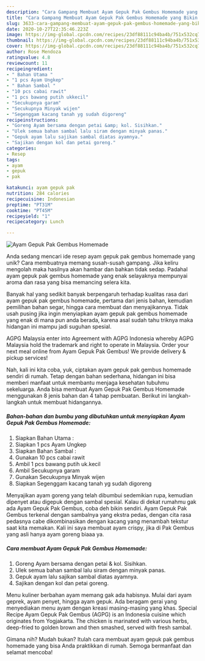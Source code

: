 ```yaml
---
description: "Cara Gampang Membuat Ayam Gepuk Pak Gembus Homemade yang Bikin Ngiler"
title: "Cara Gampang Membuat Ayam Gepuk Pak Gembus Homemade yang Bikin Ngiler"
slug: 3633-cara-gampang-membuat-ayam-gepuk-pak-gembus-homemade-yang-bikin-ngiler
date: 2020-10-27T22:35:46.223Z
image: https://img-global.cpcdn.com/recipes/23df88111c94ba4b/751x532cq70/ayam-gepuk-pak-gembus-homemade-foto-resep-utama.jpg
thumbnail: https://img-global.cpcdn.com/recipes/23df88111c94ba4b/751x532cq70/ayam-gepuk-pak-gembus-homemade-foto-resep-utama.jpg
cover: https://img-global.cpcdn.com/recipes/23df88111c94ba4b/751x532cq70/ayam-gepuk-pak-gembus-homemade-foto-resep-utama.jpg
author: Rose Mendoza
ratingvalue: 4.8
reviewcount: 11
recipeingredient:
- " Bahan Utama "
- "1 pcs Ayam Ungkep"
- " Bahan Sambal "
- "10 pcs cabai rawit"
- "1 pcs bawang putih ukkecil"
- "Secukupnya garam"
- "Secukupnya Minyak wijen"
- "Segenggam kacang tanah yg sudah digoreng"
recipeinstructions:
- "Goreng Ayam bersama dengan petai &amp; kol. Sisihkan."
- "Ulek semua bahan sambal lalu siram dengan minyak panas."
- "Gepuk ayam lalu sajikan sambal diatas ayamnya."
- "Sajikan dengan kol dan petai goreng."
categories:
- Resep
tags:
- ayam
- gepuk
- pak

katakunci: ayam gepuk pak 
nutrition: 284 calories
recipecuisine: Indonesian
preptime: "PT31M"
cooktime: "PT45M"
recipeyield: "1"
recipecategory: Lunch

---
```



![Ayam Gepuk Pak Gembus Homemade](https://img-global.cpcdn.com/recipes/23df88111c94ba4b/751x532cq70/ayam-gepuk-pak-gembus-homemade-foto-resep-utama.jpg)

Anda sedang mencari ide resep ayam gepuk pak gembus homemade yang unik? Cara membuatnya memang susah-susah gampang. Jika keliru mengolah maka hasilnya akan hambar dan bahkan tidak sedap. Padahal ayam gepuk pak gembus homemade yang enak selayaknya mempunyai aroma dan rasa yang bisa memancing selera kita.

Banyak hal yang sedikit banyak berpengaruh terhadap kualitas rasa dari ayam gepuk pak gembus homemade, pertama dari jenis bahan, kemudian pemilihan bahan segar, hingga cara membuat dan menyajikannya. Tidak usah pusing jika ingin menyiapkan ayam gepuk pak gembus homemade yang enak di mana pun anda berada, karena asal sudah tahu triknya maka hidangan ini mampu jadi suguhan spesial.

AGPG Malaysia enter into Agreement with AGPG Indonesia whereby AGPG Malaysia hold the trademark and right to operate in Malaysia. Order your next meal online from Ayam Gepuk Pak Gembus! We provide delivery &amp; pickup services!


Nah, kali ini kita coba, yuk, ciptakan ayam gepuk pak gembus homemade sendiri di rumah. Tetap dengan bahan sederhana, hidangan ini bisa memberi manfaat untuk membantu menjaga kesehatan tubuhmu sekeluarga. Anda bisa membuat Ayam Gepuk Pak Gembus Homemade menggunakan 8 jenis bahan dan 4 tahap pembuatan. Berikut ini langkah-langkah untuk membuat hidangannya.

<!--inarticleads1-->

##### Bahan-bahan dan bumbu yang dibutuhkan untuk menyiapkan Ayam Gepuk Pak Gembus Homemade:

1. Siapkan  Bahan Utama :
1. Siapkan 1 pcs Ayam Ungkep
1. Siapkan  Bahan Sambal :
1. Gunakan 10 pcs cabai rawit
1. Ambil 1 pcs bawang putih uk.kecil
1. Ambil Secukupnya garam
1. Gunakan Secukupnya Minyak wijen
1. Siapkan Segenggam kacang tanah yg sudah digoreng


Menyajikan ayam goreng yang telah dibumbui sedemikian rupa, kemudian dipenyet atau digepuk dengan sambal spesial. Kalau di dekat rumahmu gak ada Ayam Gepuk Pak Gembus, coba deh bikin sendiri. Ayam Gepuk Pak Gembus terkenal dengan sambalnya yang ekstra pedas, dengan cita rasa pedasnya cabe dikombinasikan dengan kacang yang menambah tekstur saat kita memakan. Kali ini saya membuat ayam crispy, jika di Pak Gembus yang asli hanya ayam goreng biaaa ya. 

<!--inarticleads2-->

##### Cara membuat Ayam Gepuk Pak Gembus Homemade:

1. Goreng Ayam bersama dengan petai &amp; kol. Sisihkan.
1. Ulek semua bahan sambal lalu siram dengan minyak panas.
1. Gepuk ayam lalu sajikan sambal diatas ayamnya.
1. Sajikan dengan kol dan petai goreng.


Menu kuliner berbahan ayam memang gak ada habisnya. Mulai dari ayam geprek, ayam penyet, hingga ayam gepuk. Ada beragam gerai yang menyediakan menu ayam dengan kreasi masing-masing yang khas. Special Recipe Ayam Gepuk Pak Gembus (AGPG) is an Indonesia cuisine which originates from Yogjakarta. The chicken is marinated with various herbs, deep-fried to golden brown and then smashed, served with fresh sambal. 

Gimana nih? Mudah bukan? Itulah cara membuat ayam gepuk pak gembus homemade yang bisa Anda praktikkan di rumah. Semoga bermanfaat dan selamat mencoba!
